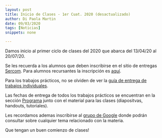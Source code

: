 ```yaml
---
layout: post
title: Inicio de Clases - 1er Cuat. 2020 (desactualizado)
author: Di Paola Martin
date: 09/03/2020
tags: [Noticias]
snippets: none

---
```


Damos inicio al primer ciclo de clases del 2020
que abarca del 13/04/20 al 20/07/20.

Se les recuerda a los alumnos que deben inscribirse en el sitio de entregas
<a href="{{ site.sercom_url }}" target="_blank">Sercom</a>.
Para alumnos recursantes la inscripción es
<a href="{{ site.sercom_url }}/upgrade_registration" target="_blank">aquí</a>.

Para los trabajos prácticos, no se olviden de ver la
[guía de entrega de trabajos individuales](/guia-entregas-tp-individual).

Las fechas de entrega de todos los trabajos prácticos
se encuentran en la sección
<a href="/programa" target="_blank">Programa</a> junto con el material
para las clases (diapositvas, handouts, tutoriales).

Les recordamos ademas inscribirse al
<a href="https://groups.google.com/forum/#!forum/tallerdeprogramacion" target="_blank">grupo de Google</a>
donde podrán consultar sobre cualquier tema relacionado con la materia.

Que tengan un buen comienzo de clases!
